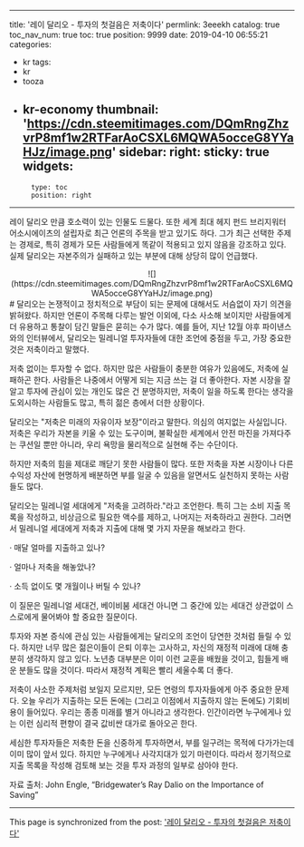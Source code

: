 
---
title: '레이 달리오 - 투자의 첫걸음은 저축이다'
permlink: 3eeekh
catalog: true
toc_nav_num: true
toc: true
position: 9999
date: 2019-04-10 06:55:21
categories:
- kr
tags:
- kr
- tooza
- kr-economy
thumbnail: 'https://cdn.steemitimages.com/DQmRngZhzvrP8mf1w2RTFarAoCSXL6MQWA5occeG8YYaHJz/image.png'
sidebar:
    right:
        sticky: true
widgets:
    -
        type: toc
        position: right
---


레이 달리오 만큼 호소력이 있는 인물도 드물다. 또한 세계 최대 헤지 펀드 브리지워터 어소시에이츠의 설립자로 최근 언론의 주목을 받고 있기도 하다. 그가 최근 선택한 주제는 경제로, 특히 경제가 모든 사람들에게 똑같이 적용되고 있지 않음을 강조하고 있다. 실제 달리오는 자본주의가 실패하고 있는 부분에 대해 상당히 많이 언급했다. 

<center>
![](https://cdn.steemitimages.com/DQmRngZhzvrP8mf1w2RTFarAoCSXL6MQWA5occeG8YYaHJz/image.png)
</center>
#
달리오는 논쟁적이고 정치적으로 부담이 되는 문제에 대해서도 서슴없이 자기 의견을 밝혀왔다. 하지만 언론이 주목해 다루는 발언 이외에, 다소 사소해 보이지만 사람들에게 더 유용하고 통찰이 담긴 말들은 묻히는 수가 많다. 예를 들어, 지난 12월 야후 파이낸스와의 인터뷰에서, 달리오는 밀레니얼 투자자들에 대한 조언에 중점을 두고, 가장 중요한 것은 저축이라고 말했다. 

 

저축 없이는 투자할 수 없다. 하지만 많은 사람들이 충분한 여유가 있음에도, 저축에 실패하곤 한다. 사람들은 나중에서 어떻게 되는 지금 쓰는 걸 더 좋아한다. 자본 시장을 잘 알고 투자에 관심이 있는 개인도 많은 건 분명하지만, 저축이 일을 하도록 한다는 생각을 도외시하는 사람들도 많고, 특히 젊은 층에서 더한 상황이다. 

 

달리오는 "저축은 미래의 자유이자 보장"이라고 말한다. 의심의 여지없는 사실입니다. 저축은 우리가 자본을 키울 수 있는 도구이며, 불확실한 세계에서 안전 마진을 가져다주는 쿠션일 뿐만 아니라, 우리 욕망을 물리적으로 실현해 주는 수단이다. 

 

하지만 저축의 힘을 제대로 깨닫기 못한 사람들이 많다. 또한 저축을 자본 시장이나 다른 수익성 자산에 현명하게 배분하면 부를 일굴 수 있음을 알면서도 실천하지 못하는 사람들도 많다. 

 

달리오는 밀레니얼 세대에게 "저축을 고려하라."라고 조언한다. 특히 그는 소비 지출 목록을 작성하고, 비상금으로 필요한 액수를 제하고, 나머지는 저축하라고 권한다. 그러면서 밀레니얼 세대에게 저축과 지출에 대해 몇 가지 자문을 해보라고 한다. 

 

· 매달 얼마를 지출하고 있나?

· 얼마나 저축을 해놓았나?

· 소득 없이도 몇 개월이나 버틸 수 있나?

 

이 질문은 밀레니얼 세대건, 베이비붐 세대건 아니면 그 중간에 있는 세대건 상관없이 스스로에게 물어봐야 할 중요한 질문이다.

투자와 자본 증식에 관심 있는 사람들에게는 달리오의 조언이 당연한 것처럼 들릴 수 있다. 하지만 너무 많은 젊은이들이 은퇴 이후는 고사하고, 자신의 재정적 미래에 대해 충분히 생각하지 않고 있다. 노년층 대부분은 이미 이런 교훈을 배웠을 것이고, 힘들게 배운 분들도 많을 것이다. 따라서 재정적 계획은 빨리 세울수록 더 좋다. 

 

저축이 사소한 주제처럼 보일지 모르지만, 모든 연령의 투자자들에게 아주 중요한 문제다. 오늘 우리가 지출하는 모든 돈에는 (그리고 이점에서 지출하지 않는 돈에도) 기회비용이 들어있다. 우리는 종종 미래를 별거 아니라고 생각한다. 인간이라면 누구에게나 있는 이런 심리적 편향이 결국 값비싼 대가로 돌아오곤 한다. 

 

세심한 투자자들은 저축한 돈을 신중하게 투자하면서, 부를 일구려는 목적에 다가가는데 이미 많이 앞서 있다. 하지만 누구에게나 사각지대가 있기 마련이다. 따라서 정기적으로 지출 목록을 작성해 검토해 보는 것을 투자 과정의 일부로 삼아야 한다. 

 

자료 출처: John Engle, “Bridgewater’s Ray Dalio on the Importance of Saving”

- - -

This page is synchronized from the post: ['레이 달리오 - 투자의 첫걸음은 저축이다'](https://steemit.com/@pius.pius/3eeekh)
